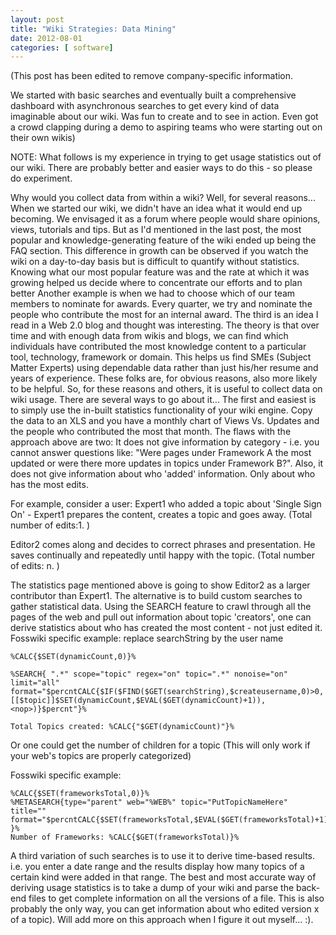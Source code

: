 ```yaml
---
layout: post
title: "Wiki Strategies: Data Mining"
date: 2012-08-01
categories: [ software]
---
```

(This post has been edited to remove company-specific information. 

We started with basic searches and eventually built a comprehensive dashboard with asynchronous searches to get every kind of data imaginable about our wiki. Was fun to create and to see in action. Even got a crowd clapping during a demo to aspiring teams who were starting out on their own wikis)

NOTE: What follows is my experience in trying to get usage statistics out of our wiki. There are probably better and easier ways to do this - so please do experiment.

Why would you collect data from within a wiki? Well, for several reasons...
When we started our wiki, we didn't have an idea what it would end up becoming. We envisaged it as a forum where people would share opinions, views, tutorials and tips. But as I'd mentioned in the last post, the most popular and knowledge-generating feature of the wiki ended up being the FAQ section. This difference in growth can be observed if you watch the wiki on a day-to-day basis but is difficult to quantify without statistics. Knowing what our most popular feature was and the rate at which it was growing helped us decide where to concentrate our efforts and to plan better
Another example is when we had to choose which of our team members to nominate for awards. Every quarter, we try and nominate the people who contribute the most for an internal award.
The third is an idea I read in a Web 2.0 blog and thought was interesting. The theory is that over time and with enough data from wikis and blogs, we can find which individuals have contributed the most knowledge content to a particular tool, technology, framework or domain. This helps us find SMEs (Subject Matter Experts) using dependable data rather than just his/her resume and years of experience. These folks are, for obvious reasons, also more likely to be helpful.
So, for these reasons and others, it is useful to collect data on wiki usage. There are several ways to go about it...
The first and easiest is to simply use the in-built statistics functionality of your wiki engine. Copy the data to an XLS and you have a monthly chart of Views Vs. Updates and the people who contributed the most that month. The flaws with the approach above are two: 
It does not give information by category - i.e. you cannot answer questions like: "Were pages under Framework A the most updated or were there more updates in topics under Framework B?". 
Also, it does not give information about who 'added' information. Only about who has the most edits. 

For example, consider a user: 
Expert1 who added a topic about 'Single Sign On' - Expert1 prepares the content, creates a topic and goes away. (Total number of edits:1. )

Editor2 comes along and decides to correct phrases and presentation. He saves continually and repeatedly until happy with the topic. (Total number of edits: n. )

The statistics page mentioned above is going to show Editor2 as a larger contributor than Expert1.
The alternative is to build custom searches to gather statistical data. 
Using the SEARCH feature to crawl through all the pages of the web and pull out information about topic 'creators', one can derive statistics about who has created the most content - not just edited it.
Fosswiki specific example: replace searchString by the user name

```
%CALC{$SET(dynamicCount,0)}%

%SEARCH{ ".*" scope="topic" regex="on" topic=".*" nonoise="on" limit="all" format="$percntCALC{$IF($FIND($GET(searchString),$createusername,0)>0, [[$topic]]$SET(dynamicCount,$EVAL($GET(dynamicCount)+1)),<nop>)}$percnt"}%

Total Topics created: %CALC{"$GET(dynamicCount)"}%
```

Or one could get the number of children for a topic (This will only work if your web's topics are properly categorized)

Fosswiki specific example:

```
%CALC{$SET(frameworksTotal,0)}%
%METASEARCH{type="parent" web="%WEB%" topic="PutTopicNameHere" title="" format="$percntCALC{$SET(frameworksTotal,$EVAL($GET(frameworksTotal)+1))}$percnt" }%
Number of Frameworks: %CALC{$GET(frameworksTotal)}%
```

A third variation of such searches is to use it to derive time-based results. i.e. you enter a date range and the results display how many topics of a certain kind were added in that range. 
The best and most accurate way of deriving usage statistics is to take a dump of your wiki and parse the back-end files to get complete information on all the versions of a file. This is also probably the only way, you can get information about who edited version x of a topic). Will add more on this approach when I figure it out myself... :).
